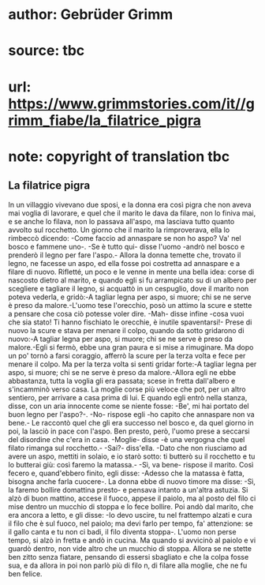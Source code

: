 # author: Gebrüder Grimm
# source: tbc
# url: https://www.grimmstories.com/it//grimm_fiabe/la_filatrice_pigra
# note: copyright of translation tbc

## La filatrice pigra 

In un villaggio vivevano due sposi, e la donna era così pigra che non
aveva mai voglia di lavorare, e quel che il marito le dava da filare,
non lo finiva mai, e se anche lo filava, non lo passava all'aspo, ma
lasciava tutto quanto avvolto sul rocchetto. Un giorno che il marito la
rimproverava, ella lo rimbeccò dicendo: -Come faccio ad annaspare se non
ho aspo? Va' nel bosco e fammene uno-. -Se è tutto qui- disse l'uomo
-andrò nel bosco e prenderò il legno per fare l'aspo.- Allora la donna
temette che, trovato il legno, ne facesse un aspo, ed ella fosse poi
costretta ad annaspare e a filare di nuovo. Rifletté‚ un poco e le venne
in mente una bella idea: corse di nascosto dietro al marito, e quando
egli si fu arrampicato su di un albero per scegliere e tagliare il
legno, si acquattò in un cespuglio, dove il marito non poteva vederla, e
gridò:-A tagliar legna per aspo, si muore; chi se ne serve è preso da
malore.-L'uomo tese l'orecchio, posò un attimo la scure e stette a
pensare che cosa ciò potesse voler dire. -Mah- disse infine -cosa vuoi
che sia stato! Ti hanno fischiato le orecchie, è inutile spaventarsi!-
Prese di nuovo la scure e stava per menare il colpo, quando da sotto
gridarono di nuovo:-A tagliar legna per aspo, si muore; chi se ne serve
è preso da malore.-Egli si fermò, ebbe una gran paura e si mise a
rimuginare. Ma dopo un po' tornò a farsi coraggio, afferrò la scure per
la terza volta e fece per menare il colpo. Ma per la terza volta si
senti gridar forte:-A tagliar legna per aspo, si muore; chi se ne serve
è preso da malore.-Allora egli ne ebbe abbastanza, tutta la voglia gli
era passata; scese in fretta dall'albero e s'incamminò verso casa. La
moglie corse più veloce che pot‚ per un altro sentiero, per arrivare a
casa prima di lui. E quando egli entrò nella stanza, disse, con un aria
innocente come se niente fosse: -Be', mi hai portato del buon legno per
l'aspo?-. -No- rispose egli -ho capito che annaspare non va bene.- Le
raccontò quel che gli era successo nel bosco e, da quel giorno in poi,
la lasciò in pace con l'aspo. Ben presto, però, l'uomo prese a
seccarsi del disordine che c'era in casa. -Moglie- disse -è una
vergogna che quel filato rimanga sul rocchetto.- -Sai?- diss'ella.
-Dato che non riusciamo ad avere un aspo, mettiti in solaio, e io starò
sotto: ti butterò su il rocchetto e tu lo butterai giù: così faremo la
matassa.- -Sì, va bene- rispose il marito. Così fecero e, quand'ebbero
finito, egli disse: -Adesso che la matassa è fatta, bisogna anche farla
cuocere-. La donna ebbe di nuovo timore ma disse: -Sì, la faremo bollire
domattina presto- e pensava intanto a un'altra astuzia. Si alzò di buon
mattino, accese il fuoco, appese il paiolo, ma al posto del filo ci mise
dentro un mucchio di stoppa e lo fece bollire. Poi andò dal marito, che
era ancora a letto, e gli disse: -Io devo uscire, tu nel frattempo
alzati e cura il filo che è sul fuoco, nel paiolo; ma devi farlo per
tempo, fa' attenzione: se il gallo canta e tu non ci badi, il filo
diventa stoppa-. L'uomo non perse tempo, si alzò in fretta e andò in
cucina. Ma quando si avvicinò al paiolo e vi guardò dentro, non vide
altro che un mucchio di stoppa. Allora se ne stette ben zitto senza
fiatare, pensando di essersi sbagliato e che la colpa fosse sua, e da
allora in poi non parlò più di filo n‚ di filare alla moglie, che ne fu
ben felice.
